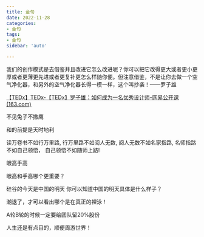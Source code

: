 ```yaml
---
title: 金句
date: 2022-11-28
categories:
- 金句
tags:
- 金句
sidebar: 'auto'

---
```


我们的创作模式是去借鉴并且改进它怎么改进呢？你可以把它改得更大或者更小更厚或者更薄更先进或者更复补更怎么样随你便。但注意借鉴，不是让你去做一个空气净化器，和另外的空气净化器长得一模一样，这个叫抄袭！——罗子雄

[【TEDx】TEDx-【TEDx】罗子雄：如何成为一名优秀设计师-网易公开课 (163.com)](https://open.163.com/newview/movie/free?pid=MATL76APV&mid=MATL8FCBM)

不见兔子不撒鹰

和的前提是天时地利

读万卷书不如行万里路,
行万里路不如阅人无数,
阅人无数不如名家指路,
名师指路不如自己领悟，
自己领悟不如随师上路!

眼高手高

眼高和手高哪个更重要？

硅谷的今天是中国的明天
你可以知道中国的明天具体是什么样子？

潮退了，才可以看出哪个是在真正的裸泳！

A轮B轮的时候一定要给团队留20%股份

人生还是有点目的，顺便周游世界！
